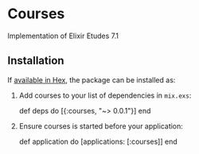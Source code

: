 # Courses

Implementation of Elixir Etudes 7.1

## Installation

If [available in Hex](https://hex.pm/docs/publish), the package can be installed as:

  1. Add courses to your list of dependencies in `mix.exs`:

        def deps do
          [{:courses, "~> 0.0.1"}]
        end

  2. Ensure courses is started before your application:

        def application do
          [applications: [:courses]]
        end
